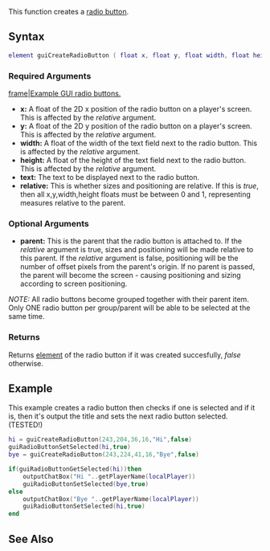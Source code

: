 This function creates a [radio button](/docs/Element/GUI/Radio_button.md "wikilink").

Syntax
------

``` lua
element guiCreateRadioButton ( float x, float y, float width, float height, string text, bool relative, [element parent = nil] )
```

### Required Arguments

[frame|Example GUI radio buttons.](/docs/Image:gui-radiobutton.png.md "wikilink")

-   **x:** A float of the 2D x position of the radio button on a player's screen. This is affected by the *relative* argument.
-   **y:** A float of the 2D y position of the radio button on a player's screen. This is affected by the *relative* argument.
-   **width:** A float of the width of the text field next to the radio button. This is affected by the *relative* argument.
-   **height:** A float of the height of the text field next to the radio button. This is affected by the *relative* argument.
-   **text:** The text to be displayed next to the radio button.
-   **relative:** This is whether sizes and positioning are relative. If this is *true*, then all x,y,width,height floats must be between 0 and 1, representing measures relative to the parent.

### Optional Arguments

-   **parent:** This is the parent that the radio button is attached to. If the *relative* argument is true, sizes and positioning will be made relative to this parent. If the *relative* argument is false, positioning will be the number of offset pixels from the parent's origin. If no parent is passed, the parent will become the screen - causing positioning and sizing according to screen positioning.

*NOTE:* All radio buttons become grouped together with their parent item. Only ONE radio button per group/parent will be able to be selected at the same time.

### Returns

Returns [element](/docs/element.md "wikilink") of the radio button if it was created succesfully, *false* otherwise.

Example
-------

This example creates a radio button then checks if one is selected and if it is, then it's output the title and sets the next radio button selected. (TESTED!)

``` lua
hi = guiCreateRadioButton(243,204,36,16,"Hi",false)
guiRadioButtonSetSelected(hi,true)
bye = guiCreateRadioButton(243,224,41,16,"Bye",false)

if(guiRadioButtonGetSelected(hi))then
    outputChatBox("Hi "..getPlayerName(localPlayer))
    guiRadioButtonSetSelected(bye,true)
else
    outputChatBox("Bye "..getPlayerName(localPlayer))
    guiRadioButtonSetSelected(hi,true)
end
```

See Also
--------
